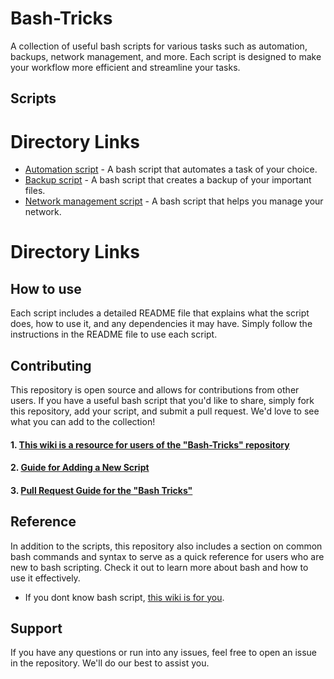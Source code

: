 # Bash-Tricks

A collection of useful bash scripts for various tasks such as automation, backups, network management, and more. Each script is designed to make your workflow more efficient and streamline your tasks.

## Scripts
# Directory Links
- [Automation script](https://github.com/Qiamast/Bash-Tricks/tree/master/automation/Automated%20Email) - A bash script that automates a task of your choice.
- [Backup script](https://github.com/Qiamast/Bash-Tricks/tree/master/backups/creates%20tar%20archive%20of%20dir) - A bash script that creates a backup of your important files.
- [Network management script](https://github.com/Qiamast/Bash-Tricks/tree/master/network_management/network_script_1) - A bash script that helps you manage your network.
# Directory Links

## How to use

Each script includes a detailed README file that explains what the script does, how to use it, and any dependencies it may have. Simply follow the instructions in the README file to use each script.

## Contributing

This repository is open source and allows for contributions from other users. If you have a useful bash script that you'd like to share, simply fork this repository, add your script, and submit a pull request. We'd love to see what you can add to the collection!

#### 1. [This wiki is a resource for users of the "Bash-Tricks" repository](https://github.com/Qiamast/Bash-Tricks/wiki/Welcome-to-the-Bash-Tricks-Wiki)
#### 2. [Guide for Adding a New Script](https://github.com/Qiamast/Bash-Tricks/wiki/Guide-for-adding-a-new-script-to-the-repository)
#### 3. [Pull Request Guide for the "Bash Tricks"](https://github.com/Qiamast/Bash-Tricks/wiki/Pull-Request-(PR)-Guide-for-the-%22Bash-Tricks%22)

## Reference

In addition to the scripts, this repository also includes a section on common bash commands and syntax to serve as a quick reference for users who are new to bash scripting. Check it out to learn more about bash and how to use it effectively.
- If you dont know bash script, [this wiki is for you](https://github.com/Qiamast/Bash-Tricks/wiki "this wiki is for you").


## Support

If you have any questions or run into any issues, feel free to open an issue in the repository. We'll do our best to assist you.
